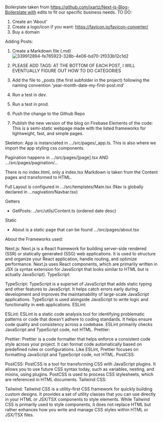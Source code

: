 Boilerplate taken from https://github.com/ixartz/Next-js-Blog-Boilerplate with edits to fit our specific business needs.
TO DO:
1. Create an 'About'
2. Create a logo/icon if you want: https://favicon.io/favicon-converter/
3. Buy a domain

   
Adding Posts:
1. Create a Markdown file (.md)
   ![339912894-fe765923-328b-4e06-bd70-2f033b12c1d2](https://github.com/cncordance/AGsPersonalBlog/assets/168015665/71824ed2-01ed-410f-9326-fc544fbdd622)

2. PLEASE ADD TAGS: AT THE BOTTOM OF EACH POST, I WILL EVENTUALLY FIGURE OUT HOW TO DO CATEGORIES
3. Add the file to _posts (the first subfolder in the project) following the naming convention 'year-month-date-my-first-post.md'
4. Run a test in dev.
5. Run a test in prod.
6. Push the change to the Github Repo
7. Publish the new version of the blog on Firebase
Elements of the code: This is a semi-static webpage made with the listed frameworks for lightweight, fast, and simple pages.

Skeleton: App is instanciated in .../src/pages/_app.ts. This is also where we import the app styling css components. 

Pagination happens in .../src/pages/[page].tsx AND .../src/pages/pagination/... 

There is no index.html, only a index.tsx Markdown is taken from the Content pages and transformed to HTML. 

Full Layout is configured in .../src/templates/Main.tsx (Nav is globally declared in ...nagivation/Navbar.tsx)

Getters
* GetPosts: ../src/utils/Content.ts (ordered date desc)

Static
* About is a static page that can be found .../src/pages/about.tsx

About the Frameworks used: 

Next.js:
Next.js is a React framework for building server-side rendered (SSR) or statically generated (SSG) web applications. It is used to structure and organize your React application, handle routing, and optimize performance. Next.js uses React components, which are primarily written in JSX (a syntax extension for JavaScript that looks similar to HTML but is actually JavaScript). TypeScript:

TypeScript:
TypeScript is a superset of JavaScript that adds static typing and other features to JavaScript. It helps catch errors early during development and improves the maintainability of large-scale JavaScript applications. TypeScript is used alongside JavaScript to write logic and functionality in web applications. ESLint:

ESLint: 
ESLint is a static code analysis tool for identifying problematic patterns or code that doesn't adhere to coding standards. It helps ensure code quality and consistency across a codebase. ESLint primarily checks JavaScript and TypeScript code, not HTML. Prettier:

Prettier:
Prettier is a code formatter that helps enforce a consistent code style across your project. It can format code automatically based on predefined rules or configurations. Like ESLint, Prettier focuses on formatting JavaScript and TypeScript code, not HTML. PostCSS:

PostCSS:
PostCSS is a tool for transforming CSS with JavaScript plugins. It allows you to use future CSS syntax today, such as variables, nesting, and mixins, using plugins. PostCSS is used to process CSS stylesheets, which are referenced in HTML documents. Tailwind CSS:

Tailwind:
Tailwind CSS is a utility-first CSS framework for quickly building custom designs. It provides a set of utility classes that you can use directly in your HTML or JSX/TSX components to style elements. While Tailwind CSS is primarily used to style components, it does not replace HTML but rather enhances how you write and manage CSS styles within HTML or JSX/TSX files.
